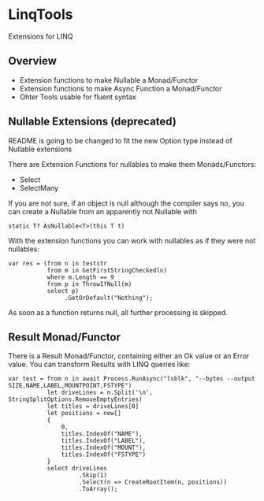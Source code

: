 # LinqTools

Extensions for LINQ

## Overview

* Extension functions to make Nullable a Monad/Functor
* Extension functions to make Async Function a Monad/Functor
* Ohter Tools usable for fluent syntax

## Nullable Extensions (deprecated)

README is going to be changed to fit the new Option<T> type instead of Nullable extensions

There are Extension Functions for nullables to make them Monads/Functors:
* Select
* SelectMany

If you are not sure, if an object is null although the compiler says no, you can create a Nullable from an apparently not Nullable with
```
static T? AsNullable<T>(this T t)

``` 
With the extension functions you can work with nullables as if they were not nullables:
``` 
var res = (from n in teststr
           from m in GetFirstStringChecked(n) 
           where m.Length == 9
           from p in ThrowIfNull(m)
           select p)
                .GetOrDefault("Nothing");
``` 
As soon as a function returns null, all further processing is skipped.

## Result Monad/Functor

There is a Result Monad/Functor, containing either an Ok value or an Error value. You can transform
Results with LINQ queries like:

```
var test = from n in await Process.RunAsync("lsblk", "--bytes --output SIZE,NAME,LABEL,MOUNTPOINT,FSTYPE")
           let driveLines = n.Split('\n', StringSplitOptions.RemoveEmptyEntries)
           let titles = driveLines[0]
           let positions = new[]
           {
               0,
               titles.IndexOf("NAME"),
               titles.IndexOf("LABEL"),
               titles.IndexOf("MOUNT"),
               titles.IndexOf("FSTYPE")
           }
           select driveLines
                    .Skip(1)
                    .Select(n => CreateRootItem(n, positions))
                    .ToArray();
```
